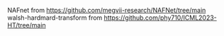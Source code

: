 NAFnet from https://github.com/megvii-research/NAFNet/tree/main<br>
walsh-hardmard-transform from https://github.com/phy710/ICML2023-HT/tree/main
